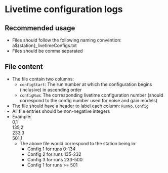 # Livetime configuration logs

## Recommended usage
- Files should follow the following naming convention: a${station}_livetimeConfigs.txt
- Files should be comma separated

## File content
- The file contain two columns:
  - `configStart`: The run number at which the configuration begins (inclusive) in ascending order
  - `configNum`: The corresponding livetime configuration number (should correspond to the config number used
                 for noise and gain models)
- The file should have a header to label each column: `RunNo,Config`
- All file entries should be non-negative integers
- Example:  
          0,1  
          135,2  
          233,3  
          501,1  
  - The above file would correspond to the station being in:
    - Config 1 for runs 0-134
    - Config 2 for runs 135-232
    - Config 3 for runs 233-500
    - Config 1 for runs >= 501
 
